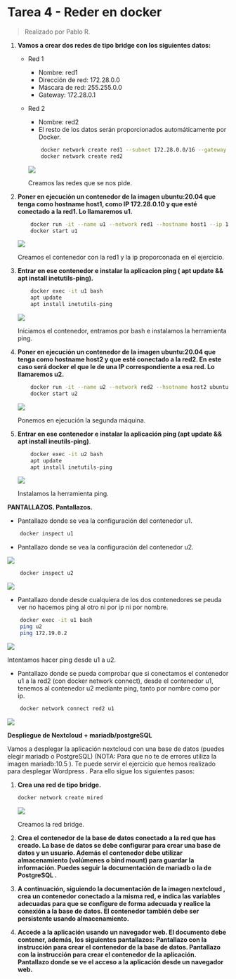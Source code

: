 # Tarea 4 - Reder en docker
> Realizado por Pablo R.

1. **Vamos a crear dos redes de tipo bridge con los siguientes datos:**
    - Red 1
        - Nombre: red1
        - Dirección de red: 172.28.0.0
        - Máscara de red: 255.255.0.0
        - Gateway: 172.28.0.1
    - Red 2
        - Nombre: red2
        - El resto de los datos serán proporcionados automáticamente por Docker.
        
        ```sh
            docker network create red1 --subnet 172.28.0.0/16 --gateway 172.28.0.1
            docker network create red2
        ```
        
        ![](./assets/ej1.png)
        
        Creamos las redes que se nos pide.
    
2. **Poner en ejecución un contenedor de la imagen ubuntu:20.04 que tenga como hostname host1, como IP 172.28.0.10 y que esté conectado a la red1. Lo llamaremos u1.**
        
    ```sh
        docker run -it --name u1 --network red1 --hostname host1 --ip 172.28.0.10 ubuntu:20.04
        docker start u1
    ```
    
    ![](./assets/ej2.png)
    
    Creamos el contenedor con la red1 y la ip proporconada en el ejercicio.
    
3. **Entrar en ese contenedor e instalar la aplicacion ping ( apt update && apt install inetutils-ping).**

    ```sh
        docker exec -it u1 bash
        apt update
        apt install inetutils-ping
    ```
    
    ![](./assets/ej3.png)
    
    Iniciamos el contenedor, entramos por bash e instalamos la herramienta ping.
    
4. **Poner en ejecución un contenedor de la imagen ubuntu:20.04 que tenga como hostname host2 y que esté conectado a la red2. En este caso será docker el que le de una IP correspondiente a esa red. Lo llamaremos u2.**

    ```sh
        docker run -it --name u2 --network red2 --hsotname host2 ubuntu:20.04
        docker start u2
    ```
    
    ![](assets/ej4.png)
    
    Ponemos en ejecución la segunda máquina.
    
5. **Entrar en ese contenedor e instalar la aplicación ping (apt update && apt install ineutils-ping)**.

    ```sh
        docker exec -it u2 bash
        apt update
        apt install inetutils-ping
    ```
    
    ![](assets/ej5.png)
    
    Instalamos la herramienta ping.
    

**PANTALLAZOS. Pantallazos.**

- Pantallazo donde se vea la configuración del contenedor u1.

```sh
    docker inspect u1
```

- Pantallazo donde se vea la configuración del contenedor u2.

![](assets/pantallazo1.png)

```sh
    docker inspect u2
```

![](assets/pantallazo2.png)

- Pantallazo donde desde cualquiera de los dos contenedores se peuda ver no hacemos ping al otro ni por ip ni por nombre.

```sh
    docker exec -it u1 bash
    ping u2
    ping 172.19.0.2
```

![](assets/pantallazo3.png)

Intentamos hacer ping desde u1 a u2.

- Pantallazo donde se pueda comprobar que si conectamos el contenedor u1 a la red2 (con docker network connect), desde el contenedor u1, tenemos al contenedor u2 mediante ping, tanto por nombre como por ip.

```sh
    docker network connect red2 u1
```

![](assets/pantallazo4.png)

**Despliegue de Nextcloud + mariadb/postgreSQL**

Vamos a desplegar la aplicación nextcloud con una base de datos (puedes elegir mariadb o PostgreSQL) (NOTA: Para que no te de errores utiliza la imagen mariadb:10.5 ). Te puede servir el ejercicio que hemos realizado para desplegar Wordpress . Para ello sigue los siguientes pasos:

1. **Crea una red de tipo bridge.** 

   ```sh
   docker network create mired
   ```

   ![](./assets/ej6.png)

   Creamos la red bridge.

   

2. **Crea el contenedor de la base de datos conectado a la red que has creado. La base de datos se debe configurar para crear una base de datos y un usuario. Además el contenedor debe utilizar almacenamiento (volúmenes o bind mount) para guardar la información. Puedes seguir la documentación de mariadb o la de PostgreSQL .** 

   

3.  **A continuación, siguiendo la documentación de la imagen nextcloud , crea un contenedor conectado a la misma red, e indica las variables adecuadas para que se configure de forma adecuada y realice la conexión a la base de datos. El contenedor también debe ser persistente usando almacenamiento.** 

   

4. **Accede a la aplicación usando un navegador web. El documento debe contener, además, los siguientes pantallazos: Pantallazo con la instrucción para crear el contenedor de la base de datos. Pantallazo con la instrucción para crear el contenedor de la aplicación. Pantallazo donde se ve el acceso a la aplicación desde un navegador web.**
